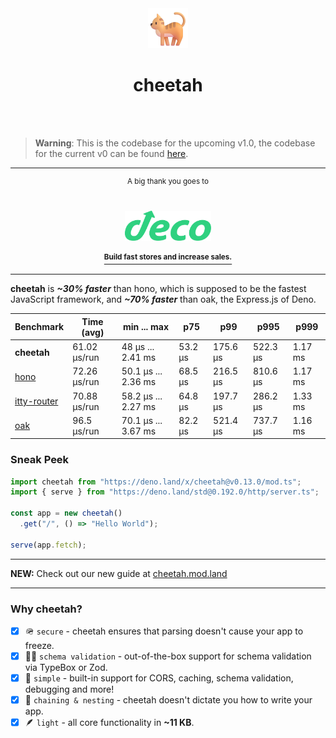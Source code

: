 <div align="center">
  <img src="https://github.com/azurystudio/cheetah/blob/dev/cat.png?raw=true" width="64px" />
  <h1>cheetah</h1>
</div>

<br />
<br />

> **Warning**: This is the codebase for the upcoming v1.0, the codebase for the current v0 can be found [here](https://github.com/azurystudio/cheetah/tree/v0).

---

<div align="center">
  <sup>A big thank you goes to</sup>

  <br>
  <br>
  <br>

  <a href="https://deco.cx">
    <img src="https://github.com/azurystudio/cheetah/blob/dev/.github/sponsors/deco.svg?raw=true" height="48px" />
    <br>
    <br>
    <a href="https://deco.cx"><sup><b>Build fast stores and increase sales.</b></sup></a>
  </a>
</div>

---

**cheetah** is _**~30% faster**_ than hono, which is supposed to be the fastest
JavaScript framework, and _**~70% faster**_ than oak, the Express.js of Deno.

| Benchmark                                              | Time (avg)   | min ... max         | p75     | p99      | p995     | p999    |
| ------------------------------------------------------ | ------------ | ------------------- | ------- | -------- | -------- | ------- |
| **cheetah**                                            | 61.02 µs/run | 48 µs ... 2.41 ms   | 53.2 µs | 175.6 µs | 522.3 µs | 1.17 ms |
| [hono](https://github.com/honojs/hono)                 | 72.26 µs/run | 50.1 µs ... 2.36 ms | 68.5 µs | 216.5 µs | 810.6 µs | 1.17 ms |
| [itty-router](https://github.com/kwhitley/itty-router) | 70.88 µs/run | 58.2 µs ... 2.27 ms | 64.8 µs | 197.7 µs | 286.2 µs | 1.33 ms |
| [oak](https://github.com/oakserver/oak)                | 96.5 µs/run  | 70.1 µs ... 3.67 ms | 82.2 µs | 521.4 µs | 737.7 µs | 1.16 ms |

[//]: benchmarkend

### Sneak Peek

```ts
import cheetah from "https://deno.land/x/cheetah@v0.13.0/mod.ts";
import { serve } from "https://deno.land/std@0.192.0/http/server.ts";

const app = new cheetah()
  .get("/", () => "Hello World");

serve(app.fetch);
```

---

**NEW:** Check out our new guide at [cheetah.mod.land](https://cheetah.mod.land)

---

### Why cheetah?

- [x] 🪖 `secure` - cheetah ensures that parsing doesn't cause your app to
      freeze.
- [x] 🧙‍♂️ `schema validation` - out-of-the-box support for schema validation via
      TypeBox or Zod.
- [x] 💎 `simple` - built-in support for CORS, caching, schema validation,
      debugging and more!
- [x] 🪹 `chaining & nesting` - cheetah doesn't dictate you how to write your
      app.
- [x] 🪶 `light` - all core functionality in **~11 KB**.
